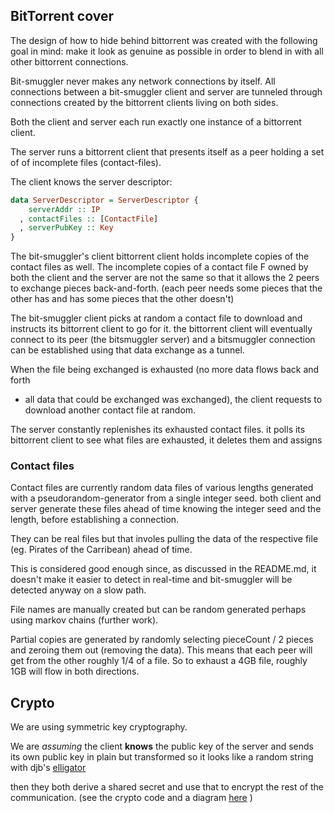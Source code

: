 
## BitTorrent cover

The design of how to hide behind bittorrent was created with the following goal in mind:
make it look as genuine as possible in order to blend in with all other bittorrent
connections.

Bit-smuggler never makes any network connections by itself. All connections
between a bit-smuggler client and server are tunneled through connections
created by the bittorrent clients living on both sides.

Both the client and server each run exactly one instance of a bittorrent client.

The server runs a bittorrent client that presents itself as a peer holding a 
set of of incomplete files (contact-files). 

The client knows the server descriptor:

```haskell
data ServerDescriptor = ServerDescriptor {
    serverAddr :: IP 
  , contactFiles :: [ContactFile]
  , serverPubKey :: Key
}
```

The  bit-smuggler's client bittorrent client holds incomplete copies of the contact files as well.
The incomplete copies of a contact file F owned by both the client and the server
are not the same so that it allows the 2 peers to exchange pieces back-and-forth.
(each peer needs some pieces that the other has and has some pieces that the other doesn't)

The bit-smuggler client picks at random a contact file to download and instructs its
bittorrent client to go for it. the bittorrent client will eventually connect to its
peer (the bitsmuggler server) and a bitsmuggler connection can be established using that
data exchange as a tunnel. 

When the file being exchanged is exhausted (no more data flows back and forth
- all data that could be exchanged was exchanged),
the client requests to download another contact file at random.

The server constantly replenishes its exhausted contact files. it polls its bittorrent
client to see what files are exhausted, it deletes them and assigns 

### Contact files

Contact files are currently random data files of various lengths generated with
a pseudorandom-generator from a single integer seed. 
both client and server generate these files ahead of time knowing the integer seed and the length, before establishing a connection.


They can be real files but that involes pulling the data of the respective file
(eg. Pirates of the Carribean) ahead of time.

This is considered good enough since, as discussed in the README.md, it doesn't make it
easier to detect in real-time and bit-smuggler will be detected anyway on a slow path.

File names are manually created but can be random generated perhaps using 
markov chains (further work).

Partial copies are generated by randomly selecting pieceCount / 2 pieces and zeroing them
out (removing the data). This means that each peer will get from the other roughly
1/4 of a file. So to exhaust a 4GB file, roughly 1GB will flow in both directions.

## Crypto

We are using symmetric key cryptography.

We are *assuming* the client **knows** the  public key of the server and sends 
its own  public key in plain but transformed so it looks like a random string
with djb's [elligator](http://cr.yp.to/elligator/elligator-20130527.pdf)

then they both derive a shared secret and use that to encrypt the rest of the 
communication. (see the crypto code and a diagram [here](https://github.com/danoctavian/bit-smuggler/blob/master/BitSmuggler/src/Network/BitSmuggler/Crypto.hs) )

